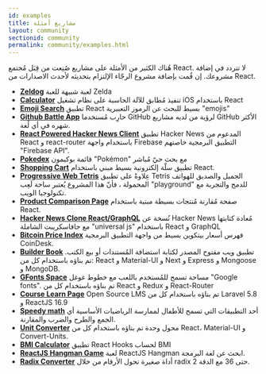 ```yaml
---
id: examples
title: مشاريع أمثلة
layout: community
sectionid: community
permalink: community/examples.html
---
```


هُناك الكثير من الأمثلة على مشاريع صُنِعت من قِبَل مُجتمع React. لا تتردد في إضافة مشروعك. إن قُمت بإضافة مشروع الرجّاء الإلتزام بتحديثه لأحدث الاصدارات من React.


* **[Zeldog](https://yannsainty.github.io/Zeldog/)** لعبة شبيهة للعبة Zelda
* **[Calculator](https://github.com/ahfarmer/calculator)** تنفيذ مُطابق للآلة الحاسبة على نظام تشغيل iOS باستخدام React
* **[Emoji Search](https://github.com/ahfarmer/emoji-search)** تطبيق React بسيط للبحث عن الرموز التعبيرية  "emojis"
* **[Github Battle App](https://tm.dev/react-course-project/)** حارِب مُستخدما GitHub لرؤية من لديه مشاريع GitHub الأكثر شهره في أي لُغة.
* **[React Powered Hacker News Client](https://github.com/insin/react-hn)** تطبيق Hacker News المدعوم من React و react-router باستخدام واجهة Firebase التطبيق البرمجية خاصتهم "Firebase API".
* **[Pokedex](https://github.com/alik0211/pokedex)** قائمة بوكيمون "Pokémon" مع بحث حيّ مُباشر
* **[Shopping Cart](https://github.com/jeffersonRibeiro/react-shopping-cart)** تطبيق سلّة إلكترونية بسيط مبني باستخدام React.
* **[Progressive Web Tetris](https://github.com/skidding/flatris)** عِلاوةً على تطبيق Tetris الجميل والصديق للهواتف المحمولة ، فأنّ هذا المشروع يُعتبر ساحة لَعِب "playground" للدمج والتجربة مع تكنولوجيا الويب.
* **[Product Comparison Page](https://github.com/Rhymond/product-compare-react)** صفحة مُقارنة مُنتجات بسيطة مبنية باستخدام React.
* **[Hacker News Clone React/GraphQL](https://github.com/clintonwoo/hackernews-react-graphql)** نُسخة عن Hacker News مُعادة كتابتها مع جافاسكريبت الشاملة "universal js" باستخدام React و GraphQL
* **[Bitcoin Price Index](https://github.com/mrkjlchvz/bitcoin-price-index)** فهرس أسعار بيتكوين بسيط من واجهة التطبيق البرمجية CoinDesk.
* **[Builder Book](https://github.com/builderbook/builderbook)** تطبيق ويب مفتوح المصدر لكتابة استضافة المُستندات أو بيع الكتب. تم بناؤه باستخدام كل من: React و Material-UI و Next و Express و Mongoose و MongoDB.
* **[GFonts Space](https://github.com/pankajladhar/GFontsSpace)** مساحة تسمح للمُستخدم باللعب مع خطوط غوغل "Google fonts". تم بناؤه باستخدام كل من React و Redux و React-Router
* **[Course Learn Page](https://github.com/ulearnpro/ulearn)** Open Source LMS تم بناؤه باستخدام كل من Laravel 5.8 و ReactJS 16.9
* **[Speedy math](https://github.com/pankajladhar/speedy-math)** أحد التطبيقات التي تسمح للأطفال لممارسة الرياضيات الأساسية أي الجمع والطرح والضرب والمقارنة.
* **[Unit Converter](https://github.com/KarthikeyanRanasthala/react-unit-converter)** محول وحدة تم بناؤه باستخدام كل من React، Material-UI و Convert-Units.
* **[BMI Calculator](https://github.com/GermaVinsmoke/bmi-calculator)** تطبيق React Hooks لحساب BMI
* **[ReactJS Hangman Game](https://github.com/vetrivelcsamy/reactjs-hangman)** لعبة ReactJS Hangman ابحث عن لغة البرمجة.
* **[Radix Converter](https://github.com/kumom/radix-converter)** أداة صغيرة تحول الأرقام من خلال radix 2 حتى 36 مع الدقة.
